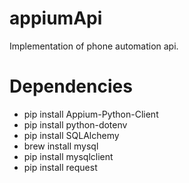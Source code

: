 # appiumApi
Implementation of phone automation api.

# Dependencies
* pip install Appium-Python-Client
* pip install python-dotenv
* pip install SQLAlchemy
* brew install mysql
* pip install mysqlclient
* pip install request